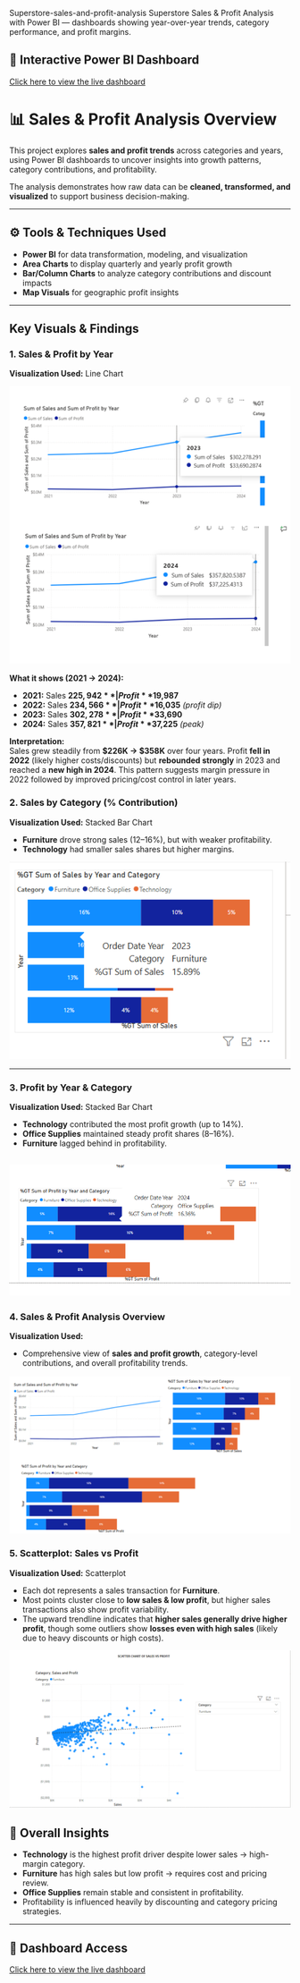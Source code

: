 Superstore-sales-and-profit-analysis
Superstore Sales &amp; Profit Analysis with Power BI — dashboards showing year-over-year trends, category performance, and profit margins.
## 🔗 Interactive Power BI Dashboard
[Click here to view the live dashboard](https://app.powerbi.com/links/Qi3WJLvuxj?ctid=51aa8f26-2e23-4b8c-bca8-7cc441adc4df&pbi_source=linkShare)
# 📊 Sales & Profit Analysis Overview  

This project explores **sales and profit trends** across categories and years, using Power BI dashboards to uncover insights into growth patterns, category contributions, and profitability.  

The analysis demonstrates how raw data can be **cleaned, transformed, and visualized** to support business decision-making.  

---

## ⚙️ Tools & Techniques Used  
- **Power BI** for data transformation, modeling, and visualization  
- **Area Charts** to display quarterly and yearly profit growth  
- **Bar/Column Charts** to analyze category contributions and discount impacts  
- **Map Visuals** for geographic profit insights  

---

##  Key Visuals & Findings  

### 1. Sales & Profit by Year  
**Visualization Used:** Line Chart  

![Sales & Profit by Year](sales_profit_year.png)

**What it shows (2021 → 2024):**
- **2021:** Sales **$225,942** | Profit **$19,987**
- **2022:** Sales **$234,566** | Profit **$16,035**  *(profit dip)*
- **2023:** Sales **$302,278** | Profit **$33,690**
- **2024:** Sales **$357,821** | Profit **$37,225**  *(peak)*

**Interpretation:**  
Sales grew steadily from **$226K → $358K** over four years. Profit **fell in 2022** (likely higher costs/discounts) but **rebounded strongly** in 2023 and reached a **new high in 2024**. This pattern suggests margin pressure in 2022 followed by improved pricing/cost control in later years.
 

### 2. Sales by Category (% Contribution)  
**Visualization Used:** Stacked Bar Chart  
- **Furniture** drove strong sales (12–16%), but with weaker profitability.  
- **Technology** had smaller sales shares but higher margins.  

![Sales by Category](Sales_by_category.png)  

---

### 3. Profit by Year & Category  
**Visualization Used:** Stacked Bar Chart  
- **Technology** contributed the most profit growth (up to 14%).  
- **Office Supplies** maintained steady profit shares (8–16%).  
- **Furniture** lagged behind in profitability.  

![Profit by Year & Category](profit%20by%20year_category.png)
---

### 4. Sales & Profit Analysis Overview  
**Visualization Used:**   
- Comprehensive view of **sales and profit growth**, category-level contributions, and overall profitability trends.  

![Sales & Profit Analysis Overview](sales_profit_analysis_overview.png)  




### 5. Scatterplot: Sales vs Profit  
**Visualization Used:** Scatterplot  
- Each dot represents a sales transaction for **Furniture**.  
- Most points cluster close to **low sales & low profit**, but higher sales transactions also show profit variability.  
- The upward trendline indicates that **higher sales generally drive higher profit**, though some outliers show **losses even with high sales** (likely due to heavy discounts or high costs).  

![Scatterplot: Sales vs Profit](scatterplot_sales_profit%20%282%29.png)




## 🔑 Overall Insights  
- **Technology** is the highest profit driver despite lower sales → high-margin category.  
- **Furniture** has high sales but low profit → requires cost and pricing review.  
- **Office Supplies** remain stable and consistent in profitability.  
- Profitability is influenced heavily by discounting and category pricing strategies.  

---

## 🔗 Dashboard Access  
[Click here to view the live dashboard](https://app.powerbi.com/links/Qi3WJLvuxj?ctid=51aa8f26-2e23-4b8c-bca8-7cc441adc4df&pbi_source=linkShare)  
